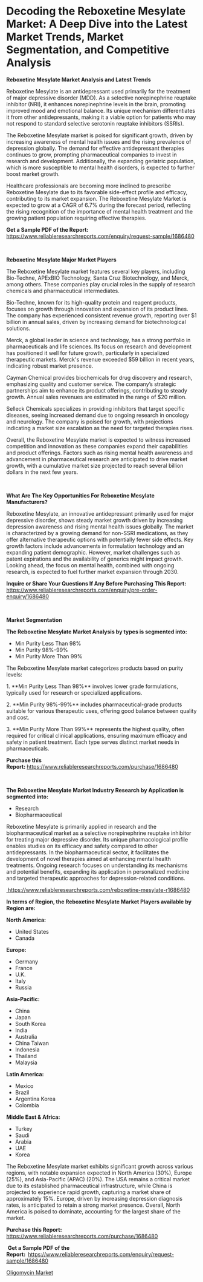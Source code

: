<p><h1>Decoding the Reboxetine Mesylate Market: A Deep Dive into the Latest Market Trends, Market Segmentation, and Competitive Analysis</h1></p><p><strong>Reboxetine Mesylate Market Analysis and Latest Trends</strong></p>
<p><p>Reboxetine Mesylate is an antidepressant used primarily for the treatment of major depressive disorder (MDD). As a selective norepinephrine reuptake inhibitor (NRI), it enhances norepinephrine levels in the brain, promoting improved mood and emotional balance. Its unique mechanism differentiates it from other antidepressants, making it a viable option for patients who may not respond to standard selective serotonin reuptake inhibitors (SSRIs).</p><p>The Reboxetine Mesylate market is poised for significant growth, driven by increasing awareness of mental health issues and the rising prevalence of depression globally. The demand for effective antidepressant therapies continues to grow, prompting pharmaceutical companies to invest in research and development. Additionally, the expanding geriatric population, which is more susceptible to mental health disorders, is expected to further boost market growth.</p><p>Healthcare professionals are becoming more inclined to prescribe Reboxetine Mesylate due to its favorable side-effect profile and efficacy, contributing to its market expansion. The Reboxetine Mesylate Market is expected to grow at a CAGR of 6.7% during the forecast period, reflecting the rising recognition of the importance of mental health treatment and the growing patient population requiring effective therapies.</p></p>
<p><strong>Get a Sample PDF of the Report:&nbsp;</strong> <a href="https://www.reliableresearchreports.com/enquiry/request-sample/1686480?utm_campaign=38&utm_medium=2&utm_source=Github&utm_content=ia&utm_term=31122024&utm_id=reboxetine-mesylate">https://www.reliableresearchreports.com/enquiry/request-sample/1686480</a></p>
<p>&nbsp;</p>
<p><strong>Reboxetine Mesylate Major Market Players</strong></p>
<p><p>The Reboxetine Mesylate market features several key players, including Bio-Techne, APExBIO Technology, Santa Cruz Biotechnology, and Merck, among others. These companies play crucial roles in the supply of research chemicals and pharmaceutical intermediates.</p><p>Bio-Techne, known for its high-quality protein and reagent products, focuses on growth through innovation and expansion of its product lines. The company has experienced consistent revenue growth, reporting over $1 billion in annual sales, driven by increasing demand for biotechnological solutions.</p><p>Merck, a global leader in science and technology, has a strong portfolio in pharmaceuticals and life sciences. Its focus on research and development has positioned it well for future growth, particularly in specialized therapeutic markets. Merck's revenue exceeded $59 billion in recent years, indicating robust market presence.</p><p>Cayman Chemical provides biochemicals for drug discovery and research, emphasizing quality and customer service. The company’s strategic partnerships aim to enhance its product offerings, contributing to steady growth. Annual sales revenues are estimated in the range of $20 million.</p><p>Selleck Chemicals specializes in providing inhibitors that target specific diseases, seeing increased demand due to ongoing research in oncology and neurology. The company is poised for growth, with projections indicating a market size escalation as the need for targeted therapies rises.</p><p>Overall, the Reboxetine Mesylate market is expected to witness increased competition and innovation as these companies expand their capabilities and product offerings. Factors such as rising mental health awareness and advancement in pharmaceutical research are anticipated to drive market growth, with a cumulative market size projected to reach several billion dollars in the next few years.</p></p>
<p>&nbsp;</p>
<p><strong>What Are The Key Opportunities For Reboxetine Mesylate Manufacturers?</strong></p>
<p><p>Reboxetine Mesylate, an innovative antidepressant primarily used for major depressive disorder, shows steady market growth driven by increasing depression awareness and rising mental health issues globally. The market is characterized by a growing demand for non-SSRI medications, as they offer alternative therapeutic options with potentially fewer side effects. Key growth factors include advancements in formulation technology and an expanding patient demographic. However, market challenges such as patent expirations and the availability of generics might impact growth. Looking ahead, the focus on mental health, combined with ongoing research, is expected to fuel further market expansion through 2030.</p></p>
<p><strong>Inquire or Share Your Questions If Any Before Purchasing This Report:</strong> <a href="https://www.reliableresearchreports.com/enquiry/pre-order-enquiry/1686480?utm_campaign=38&utm_medium=2&utm_source=Github&utm_content=ia&utm_term=31122024&utm_id=reboxetine-mesylate">https://www.reliableresearchreports.com/enquiry/pre-order-enquiry/1686480</a></p>
<p>&nbsp;</p>
<p><strong>Market Segmentation</strong></p>
<p><strong>The Reboxetine Mesylate Market Analysis by types is segmented into:</strong></p>
<p><ul><li>Min Purity Less Than 98%</li><li>Min Purity 98%-99%</li><li>Min Purity More Than 99%</li></ul></p>
<p><p>The Reboxetine Mesylate market categorizes products based on purity levels: </p><p>1. **Min Purity Less Than 98%** involves lower grade formulations, typically used for research or specialized applications.</p><p>   </p><p>2. **Min Purity 98%-99%** includes pharmaceutical-grade products suitable for various therapeutic uses, offering good balance between quality and cost.</p><p>3. **Min Purity More Than 99%** represents the highest quality, often required for critical clinical applications, ensuring maximum efficacy and safety in patient treatment. Each type serves distinct market needs in pharmaceuticals.</p></p>
<p><strong>Purchase this Report:&nbsp;</strong><a href="https://www.reliableresearchreports.com/purchase/1686480?utm_campaign=38&utm_medium=2&utm_source=Github&utm_content=ia&utm_term=31122024&utm_id=reboxetine-mesylate">https://www.reliableresearchreports.com/purchase/1686480</a></p>
<p>&nbsp;</p>
<p><strong>The Reboxetine Mesylate Market Industry Research by Application is segmented into:</strong></p>
<p><ul><li>Research</li><li>Biopharmaceutical</li></ul></p>
<p><p>Reboxetine Mesylate is primarily applied in research and the biopharmaceutical market as a selective norepinephrine reuptake inhibitor for treating major depressive disorder. Its unique pharmacological profile enables studies on its efficacy and safety compared to other antidepressants. In the biopharmaceutical sector, it facilitates the development of novel therapies aimed at enhancing mental health treatments. Ongoing research focuses on understanding its mechanisms and potential benefits, expanding its application in personalized medicine and targeted therapeutic approaches for depression-related conditions.</p></p>
<p><a href="https://www.reliableresearchreports.com/reboxetine-mesylate-r1686480?utm_campaign=38&utm_medium=2&utm_source=Github&utm_content=ia&utm_term=31122024&utm_id=reboxetine-mesylate">&nbsp;https://www.reliableresearchreports.com/reboxetine-mesylate-r1686480</a></p>
<p><strong>In terms of Region, the Reboxetine Mesylate Market Players available by Region are:</strong></p>
<p>
    <p> <strong> North America: </strong>
        <ul>
            <li>United States</li>
            <li>Canada</li>
        </ul>
        </p> 
    <p> <strong> Europe: </strong>
        <ul>
            <li>Germany</li>
            <li>France</li>
            <li>U.K.</li>
            <li>Italy</li>
            <li>Russia</li>
        </ul>
        </p> 
    <p> <strong> Asia-Pacific: </strong>
        <ul>
            <li>China</li>
            <li>Japan</li>
            <li>South Korea</li>
            <li>India</li>
            <li>Australia</li>
            <li>China Taiwan</li>
            <li>Indonesia</li>
            <li>Thailand</li>
            <li>Malaysia</li>
        </ul>
        </p> 
    <p> <strong> Latin America: </strong>
        <ul>
            <li>Mexico</li>
            <li>Brazil</li>
            <li>Argentina Korea</li>
            <li>Colombia</li>
        </ul>
        </p> 
    <p> <strong> Middle East & Africa: </strong>
        <ul>
            <li>Turkey</li>
            <li>Saudi</li>
            <li>Arabia</li>
            <li>UAE</li>
            <li>Korea</li>
        </ul>
    </p>
    </p>
<p><p>The Reboxetine Mesylate market exhibits significant growth across various regions, with notable expansion expected in North America (30%), Europe (25%), and Asia-Pacific (APAC) (20%). The USA remains a critical market due to its established pharmaceutical infrastructure, while China is projected to experience rapid growth, capturing a market share of approximately 15%. Europe, driven by increasing depression diagnosis rates, is anticipated to retain a strong market presence. Overall, North America is poised to dominate, accounting for the largest share of the market.</p></p>
<p><strong>Purchase this Report: </strong><a href="https://www.reliableresearchreports.com/purchase/1686480?utm_campaign=38&utm_medium=2&utm_source=Github&utm_content=ia&utm_term=31122024&utm_id=reboxetine-mesylate">https://www.reliableresearchreports.com/purchase/1686480</a></p>
<p>&nbsp;<strong>Get a Sample PDF of the Report:&nbsp;&nbsp;</strong><a href="https://www.reliableresearchreports.com/enquiry/request-sample/1686480?utm_campaign=38&utm_medium=2&utm_source=Github&utm_content=ia&utm_term=31122024&utm_id=reboxetine-mesylate">https://www.reliableresearchreports.com/enquiry/request-sample/1686480</a></p>
<p><strong></strong></p>
<p><p><a href="https://github.com/hartsockdonnette82/Market-Research-Report-List-1/blob/main/oligomycin-market.md?utm_campaign=38&utm_medium=2&utm_source=Github&utm_content=ia&utm_term=31122024&utm_id=reboxetine-mesylate">Oligomycin Market</a></p></p>